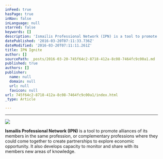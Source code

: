 ```yaml
---
inFeed: true
hasPage: true
inNav: false
inLanguage: null
starred: false
keywords: []
description: 'Ismailis Professional Network (IPN) is a tool to promote alliances of its members in the same profession, or complementary professions where they could come together to create partnerships to explore economic opportunity. It also develops capacity to monitor and share with its members new areas of knowledge.'
datePublished: '2016-03-20T07:11:33.736Z'
dateModified: '2016-03-20T07:11:11.261Z'
title: IPN Ignite
author: []
sourcePath: _posts/2016-03-20-745f64c2-8718-412a-8c08-7464fc9c00a1.md
published: true
authors: []
publisher:
  name: null
  domain: null
  url: null
  favicon: null
url: 745f64c2-8718-412a-8c08-7464fc9c00a1/index.html
_type: Article

---
```

****
![](https://the-grid-user-content.s3-us-west-2.amazonaws.com/654d5650-d358-4d69-82f5-e73421c7928f.jpg)

**Ismailis Professional Network (IPN)** is a tool to promote alliances of its members in the same profession, or complementary professions where they could come together to create partnerships to explore economic opportunity. It also develops capacity to monitor and share with its members new areas of knowledge.